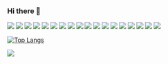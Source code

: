 ### Hi there 👋

![](https://img.shields.io/badge/<code>-<Python>-informational?style=flat&logo=<LOGO_NAME>&logoColor=white&color=2bbc8a)
![](https://img.shields.io/badge/<code>-<JavaScript>-informational?style=flat&logo=<LOGO_NAME>&logoColor=white&color=2bbc8a)
![](https://img.shields.io/badge/<code>-<React>-informational?style=flat&logo=<LOGO_NAME>&logoColor=white&color=2bbc8a)
![](https://img.shields.io/badge/<code>-<HTML>-informational?style=flat&logo=<LOGO_NAME>&logoColor=white&color=2bbc8a)
![](https://img.shields.io/badge/<code>-<CSS>-informational?style=flat&logo=<LOGO_NAME>&logoColor=white&color=2bbc8a)
![](https://img.shields.io/badge/<code>-<PHP>-informational?style=flat&logo=<LOGO_NAME>&logoColor=white&color=2bbc8a)
![](https://img.shields.io/badge/<code>-<Symfony>-informational?style=flat&logo=<LOGO_NAME>&logoColor=white&color=2bbc8a)
![](https://img.shields.io/badge/<code>-<Java>-informational?style=flat&logo=<LOGO_NAME>&logoColor=white&color=2bbc8a)
![](https://img.shields.io/badge/<tools>-<Vagrant>-informational?style=flat&logo=<LOGO_NAME>&logoColor=white&color=2bbc8a)
![](https://img.shields.io/badge/<editor>-<PhpStorm>-informational?style=flat&logo=<LOGO_NAME>&logoColor=white&color=2bbc8a)
![](https://img.shields.io/badge/<editor>-<PyCharm>-informational?style=flat&logo=<LOGO_NAME>&logoColor=white&color=2bbc8a)
![](https://img.shields.io/badge/<editor>-<IntelliJ>-informational?style=flat&logo=<LOGO_NAME>&logoColor=white&color=2bbc8a)
![](https://img.shields.io/badge/<editor>-<VSCode>-informational?style=flat&logo=<LOGO_NAME>&logoColor=white&color=2bbc8a)
![](https://img.shields.io/badge/<editor>-<SublimeText>-informational?style=flat&logo=<LOGO_NAME>&logoColor=white&color=2bbc8a)
![](https://img.shields.io/badge/<tools>-<PostgreSQL>-informational?style=flat&logo=<LOGO_NAME>&logoColor=white&color=2bbc8a)
![](https://img.shields.io/badge/<tools>-<MySQL>-informational?style=flat&logo=<LOGO_NAME>&logoColor=white&color=2bbc8a)
![](https://img.shields.io/badge/<tools>-<Vagrant>-informational?style=flat&logo=<LOGO_NAME>&logoColor=white&color=2bbc8a)
![](https://img.shields.io/badge/<sheel>-<Zsh>-informational?style=flat&logo=<LOGO_NAME>&logoColor=white&color=2bbc8a)

[![Top Langs](https://github-readme-stats.vercel.app/api/top-langs/?username=FlorinCiocirlan&langs_count=8)](https://github.com/FlorinCiocirlan/github-readme-stats)

<img align="center" src="https://github-readme-stats.vercel.app/api/?username=FlorinCiocirlan&theme=graywhite" />



<!--
**FlorinCiocirlan/FlorinCiocirlan** is a ✨ _special_ ✨ repository because its `README.md` (this file) appears on your GitHub profile.

Here are some ideas to get you started:

- 🔭 I’m currently working on ...
- 🌱 I’m currently learning ...
- 👯 I’m looking to collaborate on ...
- 🤔 I’m looking for help with ...
- 💬 Ask me about ...
- 📫 How to reach me: ...
- 😄 Pronouns: ...
- ⚡ Fun fact: ...
-->
